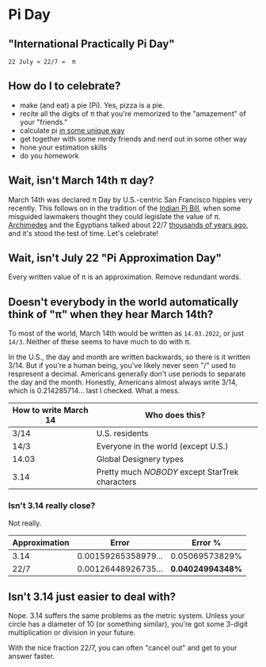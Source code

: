 # Pi Day 
## "International Practically Pi  Day"

```
22 July ≈ 22/7 ≈  π
```

## How do I to celebrate?
- make (and eat) a pie (Pi). Yes, pizza is a pie.
- recite all the digits of π that you're memorized to the "amazement" of your "friends."
- calculate pi [in some unique way](https://en.wikipedia.org/wiki/Buffon%27s_needle_problem#Estimating_%CF%80)
- get together with some nerdy friends and nerd out in some other way
- hone your estimation skills
- do you homework

## Wait, isn't March 14th π day?

March 14th was declared π Day by U.S.-centric San Francisco hippies very recently. This follows on
in the tradition of the [Indian Pi Bill](https://en.wikipedia.org/wiki/Indiana_Pi_Bill), when some misguided
lawmakers thought they could legislate the value of π. 
[Archimedes](https://en.wikipedia.org/wiki/Archimedes) and the Egyptians talked about 22/7 [thousands of years ago](https://en.wikipedia.org/wiki/Approximations_of_%CF%80), and it's stood the test of time. Let's celebrate!

## Wait, isn't July 22 "Pi Approximation Day"

Every written value of π is an approximation. Remove redundant words. 

## Doesn't everybody in the world automatically think of "π" when they hear March 14th? 

To most of the world, March 14th would be written as `14.03.2022`, or just `14/3`. Neither
of these seems to have much to do with π. 

In the U.S., the day and month are written backwards, so there is it written 3/14. But if you're a human being, you've likely never seen "/" used to respresent a decimal. Americans generally don't use periods to separate the day and the month.  Honestly, Americans almost always write 3/14, which is 0.214285714... last I checked. What a mess.

| How to write March 14  |  Who does this? |
|------------------------|---------------------------------|
| 3/14           |  U.S. residents                          | 
| 14/3           |  Everyone in the world (except U.S.)    | 
| 14.03          |  Global Designery types                 |
| 3.14           |  Pretty much *NOBODY* except StarTrek characters | 


### Isn't 3.14 really close?

Not really.

| Approximation  |  Error               | Error %        |
|----------------|----------------------|----------------|
| 3.14           |  0.00159265358979... | 0.05069573829% |
| 22/7           |  0.00126448926735... | **0.04024994348%** | 


## Isn't 3.14 just easier to deal with?

Nope. 3.14 suffers the same problems as the metric system. Unless your circle has a diameter of 10 (or something similar), you're got some 3-digit multiplication or division in your future. 

With the nice fraction 22/7, you can often "cancel out" and get to your answer faster. 
